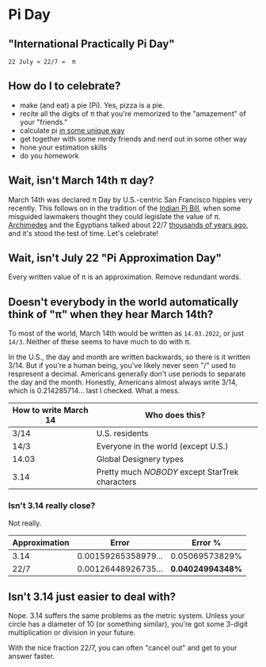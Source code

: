 # Pi Day 
## "International Practically Pi  Day"

```
22 July ≈ 22/7 ≈  π
```

## How do I to celebrate?
- make (and eat) a pie (Pi). Yes, pizza is a pie.
- recite all the digits of π that you're memorized to the "amazement" of your "friends."
- calculate pi [in some unique way](https://en.wikipedia.org/wiki/Buffon%27s_needle_problem#Estimating_%CF%80)
- get together with some nerdy friends and nerd out in some other way
- hone your estimation skills
- do you homework

## Wait, isn't March 14th π day?

March 14th was declared π Day by U.S.-centric San Francisco hippies very recently. This follows on
in the tradition of the [Indian Pi Bill](https://en.wikipedia.org/wiki/Indiana_Pi_Bill), when some misguided
lawmakers thought they could legislate the value of π. 
[Archimedes](https://en.wikipedia.org/wiki/Archimedes) and the Egyptians talked about 22/7 [thousands of years ago](https://en.wikipedia.org/wiki/Approximations_of_%CF%80), and it's stood the test of time. Let's celebrate!

## Wait, isn't July 22 "Pi Approximation Day"

Every written value of π is an approximation. Remove redundant words. 

## Doesn't everybody in the world automatically think of "π" when they hear March 14th? 

To most of the world, March 14th would be written as `14.03.2022`, or just `14/3`. Neither
of these seems to have much to do with π. 

In the U.S., the day and month are written backwards, so there is it written 3/14. But if you're a human being, you've likely never seen "/" used to respresent a decimal. Americans generally don't use periods to separate the day and the month.  Honestly, Americans almost always write 3/14, which is 0.214285714... last I checked. What a mess.

| How to write March 14  |  Who does this? |
|------------------------|---------------------------------|
| 3/14           |  U.S. residents                          | 
| 14/3           |  Everyone in the world (except U.S.)    | 
| 14.03          |  Global Designery types                 |
| 3.14           |  Pretty much *NOBODY* except StarTrek characters | 


### Isn't 3.14 really close?

Not really.

| Approximation  |  Error               | Error %        |
|----------------|----------------------|----------------|
| 3.14           |  0.00159265358979... | 0.05069573829% |
| 22/7           |  0.00126448926735... | **0.04024994348%** | 


## Isn't 3.14 just easier to deal with?

Nope. 3.14 suffers the same problems as the metric system. Unless your circle has a diameter of 10 (or something similar), you're got some 3-digit multiplication or division in your future. 

With the nice fraction 22/7, you can often "cancel out" and get to your answer faster. 
